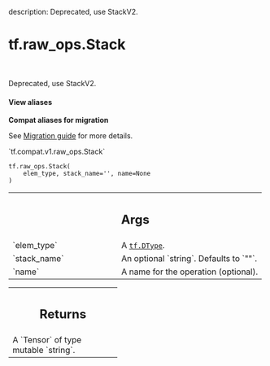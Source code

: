 description: Deprecated, use StackV2.

<div itemscope itemtype="http://developers.google.com/ReferenceObject">
<meta itemprop="name" content="tf.raw_ops.Stack" />
<meta itemprop="path" content="Stable" />
</div>

# tf.raw_ops.Stack

<!-- Insert buttons and diff -->

<table class="tfo-notebook-buttons tfo-api nocontent" align="left">

</table>



Deprecated, use StackV2.

<section class="expandable">
  <h4 class="showalways">View aliases</h4>
  <p>
<b>Compat aliases for migration</b>
<p>See
<a href="https://www.tensorflow.org/guide/migrate">Migration guide</a> for
more details.</p>
<p>`tf.compat.v1.raw_ops.Stack`</p>
</p>
</section>

<pre class="devsite-click-to-copy prettyprint lang-py tfo-signature-link">
<code>tf.raw_ops.Stack(
    elem_type, stack_name='', name=None
)
</code></pre>



<!-- Placeholder for "Used in" -->


<!-- Tabular view -->
 <table class="responsive fixed orange">
<colgroup><col width="214px"><col></colgroup>
<tr><th colspan="2"><h2 class="add-link">Args</h2></th></tr>

<tr>
<td>
`elem_type`
</td>
<td>
A <a href="../../tf/dtypes/DType.md"><code>tf.DType</code></a>.
</td>
</tr><tr>
<td>
`stack_name`
</td>
<td>
An optional `string`. Defaults to `""`.
</td>
</tr><tr>
<td>
`name`
</td>
<td>
A name for the operation (optional).
</td>
</tr>
</table>



<!-- Tabular view -->
 <table class="responsive fixed orange">
<colgroup><col width="214px"><col></colgroup>
<tr><th colspan="2"><h2 class="add-link">Returns</h2></th></tr>
<tr class="alt">
<td colspan="2">
A `Tensor` of type mutable `string`.
</td>
</tr>

</table>

